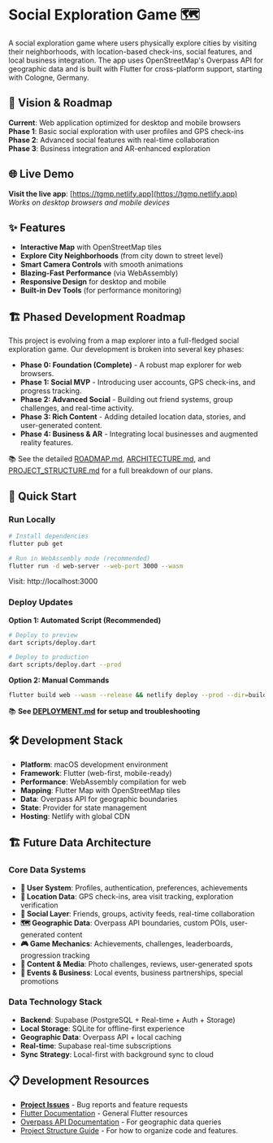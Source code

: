 # Social Exploration Game 🗺️

A social exploration game where users physically explore cities by visiting their neighborhoods, with location-based check-ins, social features, and local business integration. The app uses OpenStreetMap's Overpass API for geographic data and is built with Flutter for cross-platform support, starting with Cologne, Germany.

## 🎯 Vision & Roadmap

**Current**: Web application optimized for desktop and mobile browsers  
**Phase 1**: Basic social exploration with user profiles and GPS check-ins  
**Phase 2**: Advanced social features with real-time collaboration  
**Phase 3**: Business integration and AR-enhanced exploration

## 🌐 Live Demo

**Visit the live app**: [https://tgmp.netlify.app](https://tgmp.netlify.app)  
*Works on desktop browsers and mobile devices*

## ✨ Features

- **Interactive Map** with OpenStreetMap tiles
- **Explore City Neighborhoods** (from city down to street level)
- **Smart Camera Controls** with smooth animations
- **Blazing-Fast Performance** (via WebAssembly)
- **Responsive Design** for desktop and mobile
- **Built-in Dev Tools** (for performance monitoring)

## 🏗️ Phased Development Roadmap
This project is evolving from a map explorer into a full-fledged social exploration game. Our development is broken into several key phases:

- **Phase 0: Foundation (Complete)** - A robust map explorer for web browsers.
- **Phase 1: Social MVP** - Introducing user accounts, GPS check-ins, and progress tracking.
- **Phase 2: Advanced Social** - Building out friend systems, group challenges, and real-time activity.
- **Phase 3: Rich Content** - Adding detailed location data, stories, and user-generated content.
- **Phase 4: Business & AR** - Integrating local businesses and augmented reality features.

📚 See the detailed [ROADMAP.md](ROADMAP.md), [ARCHITECTURE.md](ARCHITECTURE.md), and [PROJECT_STRUCTURE.md](PROJECT_STRUCTURE.md) for a full breakdown of our plans.

## 🚀 Quick Start

### Run Locally
```bash
# Install dependencies
flutter pub get

# Run in WebAssembly mode (recommended)
flutter run -d web-server --web-port 3000 --wasm
```

Visit: http://localhost:3000

### Deploy Updates

**Option 1: Automated Script (Recommended)**
```bash
# Deploy to preview
dart scripts/deploy.dart

# Deploy to production
dart scripts/deploy.dart --prod
```

**Option 2: Manual Commands**
```bash
flutter build web --wasm --release && netlify deploy --prod --dir=build/web
```

📚 **See [DEPLOYMENT.md](DEPLOYMENT.md) for setup and troubleshooting**

## 🛠️ Development Stack

- **Platform**: macOS development environment
- **Framework**: Flutter (web-first, mobile-ready)
- **Performance**: WebAssembly compilation for web
- **Mapping**: Flutter Map with OpenStreetMap tiles
- **Data**: Overpass API for geographic boundaries
- **State**: Provider for state management
- **Hosting**: Netlify with global CDN

## 🏗️ Future Data Architecture

### **Core Data Systems**
- **👤 User System**: Profiles, authentication, preferences, achievements
- **📍 Location Data**: GPS check-ins, area visit tracking, exploration verification
- **👥 Social Layer**: Friends, groups, activity feeds, real-time collaboration
- **🗺️ Geographic Data**: Overpass API boundaries, custom POIs, user-generated content
- **🎮 Game Mechanics**: Achievements, challenges, leaderboards, progression tracking
- **📸 Content & Media**: Photo challenges, reviews, user-generated spots
- **🎪 Events & Business**: Local events, business partnerships, special promotions

### **Data Technology Stack**
- **Backend**: Supabase (PostgreSQL + Real-time + Auth + Storage)
- **Local Storage**: SQLite for offline-first experience
- **Geographic Data**: Overpass API + local caching
- **Real-time**: Supabase real-time subscriptions
- **Sync Strategy**: Local-first with background sync to cloud

## 📋 Development Resources

- [**Project Issues**](https://github.com/your-username/your-repo/issues) - Bug reports and feature requests
- [Flutter Documentation](https://docs.flutter.dev/) - General Flutter resources
- [Overpass API Documentation](https://wiki.openstreetmap.org/wiki/Overpass_API) - For geographic data queries
- [Project Structure Guide](PROJECT_STRUCTURE.md) - For how to organize code and features.
